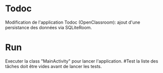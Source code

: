 # Todoc
Modification de l'application Todoc (OpenClassroom): ajout d'une persistance des données via SQLiteRoom.
# Run
Executer la class "MainActivity" pour lancer l'application.
#Test
la liste des tâches doit être vides avant de lancer les tests.
